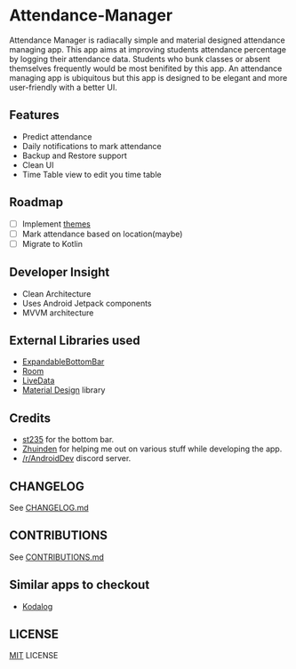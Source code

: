 # Attendance-Manager
 Attendance Manager is radiacally simple and material designed attendance managing app. This app aims at improving students attendance percentage by logging their attendance data.
 Students who bunk classes or absent themselves frequently would be most benifited by this app. An attendance managing app is ubiquitous but this app is designed to be elegant 
 and more user-friendly with a better UI.

## Features
- Predict attendance
- Daily notifications to mark attendance
- Backup and Restore support
- Clean UI
- Time Table view to edit you time table

## Roadmap
- [ ] Implement [themes](themes/)
- [ ] Mark attendance based on location(maybe)
- [ ] Migrate to Kotlin

## Developer Insight
- Clean Architecture
- Uses Android Jetpack components
- MVVM architecture

## External Libraries used
- [ExpandableBottomBar](https://github.com/st235/ExpandableBottomBar)
- [Room](https://developer.android.com/topic/libraries/architecture/room)
- [LiveData](https://developer.android.com/topic/libraries/architecture/livedata)
- [Material Design](https://material.io) library

## Credits
- [st235](https://github.com/st235) for the bottom bar.
- [Zhuinden](https://github.com/Zhuinden) for helping me out on various stuff while developing the app.
- [/r/AndroidDev](https://discord.gg/ZDarQnp) discord server.

## CHANGELOG
See [CHANGELOG.md](CHANGELOG.md)

## CONTRIBUTIONS
See [CONTRIBUTIONS.md](CONTRIBUTIONS.md)

## Similar apps to checkout
- [Kodalog](https://play.google.com/store/apps/details?id=com.devsebastian.attendancemanager)

## LICENSE

[MIT](LICENSE) LICENSE
